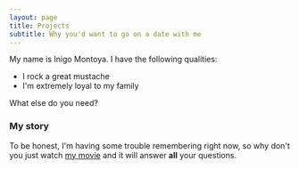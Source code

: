 ```yaml
---
layout: page
title: Projects
subtitle: Why you'd want to go on a date with me
---
```



<!-- ## this is a line  



this is a line 
this is a line  -->



My name is Inigo Montoya. I have the following qualities:

- I rock a great mustache
- I'm extremely loyal to my family

What else do you need?

### My story

To be honest, I'm having some trouble remembering right now, so why don't you just watch [my movie](https://en.wikipedia.org/wiki/The_Princess_Bride_%28film%29) and it will answer **all** your questions.

